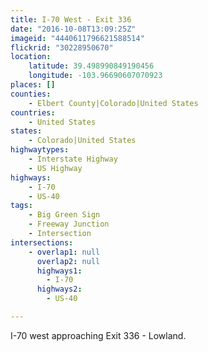 ```yaml
---
title: I-70 West - Exit 336
date: "2016-10-08T13:09:25Z"
imageid: "4440611796621588514"
flickrid: "30228950670"
location:
    latitude: 39.498990849190456
    longitude: -103.96690607070923
places: []
counties:
    - Elbert County|Colorado|United States
countries:
    - United States
states:
    - Colorado|United States
highwaytypes:
    - Interstate Highway
    - US Highway
highways:
    - I-70
    - US-40
tags:
    - Big Green Sign
    - Freeway Junction
    - Intersection
intersections:
    - overlap1: null
      overlap2: null
      highways1:
        - I-70
      highways2:
        - US-40

---
```

I-70 west approaching Exit 336 - Lowland.